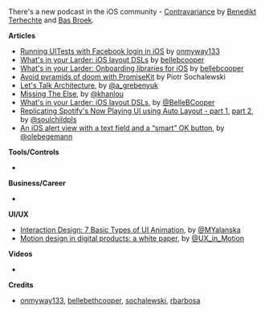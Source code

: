 There's a new podcast in the iOS community - [Contravariance](https://contravariance.rocks/) by [Benedikt Terhechte](https://twitter.com/terhechte) and [Bas Broek](https://twitter.com/BasThomas).


**Articles**

* [Running UITests with Facebook login in iOS](https://hackernoon.com/running-uitests-with-facebook-login-in-ios-4ac998940c42) by [onmyway133](https://github.com/onmyway133)
* [What's in your Larder: iOS layout DSLs](https://larder.io/blog/larder-links-06-iOS-Auto-Layout-DSLs/) by [bellebcooper](http://www.twitter.com/bellebcooper)
* [What's in your Larder: Onboarding libraries for iOS](https://larder.io/blog/larder-links-05-ios-onboarding/) by [bellebcooper](http://www.twitter.com/bellebcooper)
* [Avoid pyramids of doom with PromiseKit](https://www.netguru.co/codestories/avoid-pyramids-of-doom-with-promisekit) by Piotr Sochalewski
* [Let's Talk Architecture](http://kean.github.io/post/app-architecture), by [@a_grebenyuk](https://twitter.com/a_grebenyuk)
* [Missing The Else](http://khanlou.com/2018/08/missing-the-else/), by [@khanlou](https://twitter.com/khanlou)
* [What's in your Larder: iOS layout DSLs](https://larder.io/blog/larder-links-06-iOS-Auto-Layout-DSLs/), by [@BelleBCooper](https://twitter.com/BelleBCooper)
* [Replicating Spotify's Now Playing UI using Auto Layout - part 1](https://fluffy.es/spotify-1/), [part 2](https://fluffy.es/spotify-2/), by [@soulchildpls](https://twitter.com/soulchildpls)
* [An iOS alert view with a text field and a “smart” OK button](https://oleb.net/2018/uialertcontroller-textfield/), by [@olebegemann](https://twitter.com/olebegemann)

**Tools/Controls**

* 

**Business/Career**

* 

**UI/UX**

* [Interaction Design: 7 Basic Types of UI Animation](https://icons8.com/articles/interaction-design-basic-types-ui-animation/), by [@MYalanska](https://twitter.com/MYalanska)
* [Motion design in digital products: a white paper](https://medium.com/ux-in-motion/motion-design-in-digital-products-a-white-paper-48da834261dd), by [@UX_in_Motion](https://twitter.com/UX_in_Motion)

**Videos**

* 

**Credits**

* [onmyway133](https://github.com/onmyway133), [bellebethcooper](https://github.com/bellebethcooper), [sochalewski](https://github.com/sochalewski), [rbarbosa](https://github.com/rbarbosa)
